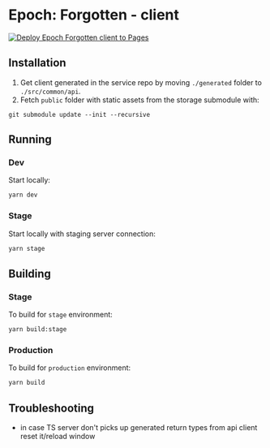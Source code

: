 # Epoch: Forgotten - client

[![Deploy Epoch Forgotten client to Pages](https://github.com/epoch-dev/epoch-forgotten-client/actions/workflows/deployment.yaml/badge.svg)](https://github.com/epoch-dev/epoch-forgotten-client/actions/workflows/deployment.yaml)

## Installation

1. Get client generated in the service repo by moving `./generated` folder to `./src/common/api`.
2. Fetch `public` folder with static assets from the storage submodule with:

```
git submodule update --init --recursive
```

## Running

### Dev

Start locally:
```bash
yarn dev
```

### Stage

Start locally with staging server connection:
```bash
yarn stage
```

## Building

### Stage

To build for `stage` environment:
```bash
yarn build:stage
```

### Production

To build for `production` environment:
```bash
yarn build
```

## Troubleshooting

-   in case TS server don't picks up generated return types from api client reset it/reload window
